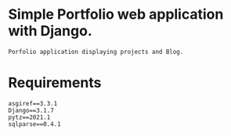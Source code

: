 # Simple Portfolio web application with Django.
    Porfolio application displaying projects and Blog.

# Requirements
    asgiref==3.3.1
    Django==3.1.7
    pytz==2021.1
    sqlparse==0.4.1



